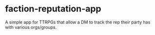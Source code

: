 # faction-reputation-app
A simple app for TTRPGs that allow a DM to track the rep their party has with various orgs/groups.

